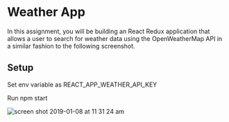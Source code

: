 # Weather App
In this assignment, you will be building an React Redux application that allows a user to search for weather data using the OpenWeatherMap API in a similar fashion to the following screenshot.

## Setup

Set env variable as REACT_APP_WEATHER_API_KEY

Run npm start

![screen shot 2019-01-08 at 11 31 24 am](https://user-images.githubusercontent.com/18974511/50854105-020d4b00-1339-11e9-95ca-e85338fde8c4.png)


